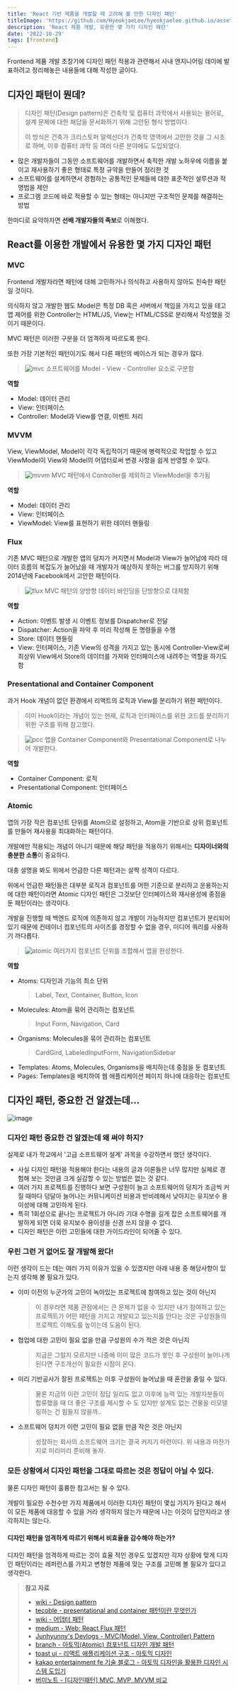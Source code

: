 ```yaml
---
title: 'React 기반 제품을 개발할 때 고려해 볼 만한 디자인 패턴'
titleImage: 'https://github.com/HyeokjaeLee/hyeokjaelee.github.io/assets/71566740/93a45880-52dd-4aff-ad4e-9f1e47f5fe4b'
description: 'React 제품 개발, 유용한 몇 가지 디자인 패턴'
date: '2022-10-29'
tags: [frontend]
---
```


Frontend 제품 개발 초창기에 디자인 패턴 적용과 관련해서 사내 엔지니어링 데이에 발표하려고 정리해놓은 내용들에 대해 작성한 글이다.

## 디자인 패턴이 뭔데?

> 디자인 패턴(Design pattern)은 건축학 및 컴퓨터 과학에서 사용되는 용어로, 설계 문제에 대한 해답을 문서화하기 위해 고안된 형식 방법이다.
>
> 이 방식은 건축가 크리스토퍼 알렉산더가 건축학 영역에서 고안한 것을 그 시초로 하며, 이후 컴퓨터 과학 등 여러 다른 분야에도 도입되었다.

- 많은 개발자들이 그동안 소프트웨어를 개발하면서 축적한 개발 노하우에 이름을 붙이고 재사용하기 좋은 형태로 특정 규약을 만들어 정리한 것
- 소프트웨어를 설계하면서 경험하는 공통적인 문제들에 대한 표준적인 설루션과 작명법을 제안
- 프로그램 코드에 바로 적용할 수 있는 형태는 아니지만 구조적인 문제를 해결하는 방법

한마디로 요약하자면 **선배 개발자들의 족보**로 이해했다.

## React를 이용한 개발에서 유용한 몇 가지 디자인 패턴

### MVC

Frontend 개발자라면 패턴에 대해 고민하거나 의식하고 사용하지 않아도 친숙한 패턴일 것이다.

의식하지 않고 개발한 웹도 Model은 특정 DB 혹은 서버에서 책임을 가지고 있을 테고 앱 제어를 위한 Controller는 HTML/JS, View는 HTML/CSS로 분리해서 작성했을 것이기 때문이다.

MVC 패턴은 이러한 구분을 더 엄격하게 따르도록 한다.

또한 가장 기본적인 패턴이기도 해서 다른 패턴의 베이스가 되는 경우가 많다.

> ![mvc](https://github.com/HyeokjaeLee/hyeokjaelee.github.io/assets/71566740/852b8e8d-4c28-4455-b80a-7ccaf9a4ee18)
> 소프트웨어를 Model - View - Controller 요소로 구분함

**역할**

- Model: 데이터 관리
- View: 인터페이스
- Controller: Model과 View를 연결, 이벤트 처리

### MVVM

View, ViewModel, Model이 각각 독립적이기 때문에 병력적으로 작업할 수 있고 ViewModel이 View와 Model의 어댑터로써 변경 사항을 쉽게 반영할 수 있다.

> ![mvvm](https://github.com/HyeokjaeLee/hyeokjaelee.github.io/assets/71566740/3ed6ea82-eae0-4595-9292-db24fbefc7ec)
> MVC 패턴에서 Controller를 제외하고 VIewModel을 추가됨

**역할**

- Model: 데이터 관리
- View: 인터페이스
- ViewModel: View를 표현하기 위한 데이터 핸들링

### Flux

기존 MVC 패턴으로 개발한 앱의 덩치가 커지면서 Model과 View가 늘어남에 따라 데이터 흐름의 복잡도가 늘어났을 때 개발자가 예상하지 못하는 버그를 방지하기 위해 2014년에 Facebook에서 고안한 패턴이다.

> ![flux](https://github.com/HyeokjaeLee/hyeokjaelee.github.io/assets/71566740/dd2ed5bc-5395-4b8a-a59b-1bd95dc40a7f)
> MVC 패턴의 양방향 데이터 바인딩을 단방향으로 대체함

**역할**

- Action: 이벤트 발생 시 이벤트 정보를 Dispatcher로 전달
- Dispatcher: Action을 파악 후 미리 작성해 둔 명령들을 수행
- Store: 데이터 핸들링
- View: 인터페이스, 기존 View의 성격을 가지고 있는 동시에 Controller-View로써 최상위 View에서 Store의 데이터를 가져와 인터페이스에 내려주는 역할을 하기도 함

### Presentational and Container Component

과거 Hook 개념이 없던 환경에서 리액트의 로직과 View를 분리하기 위한 패턴이다.

> 이미 Hook이라는 개념이 있는 현재, 로직과 인터페이스를 위한 코드를 분리하기 위한 구조를 위해 참고했다.

> ![pcc](https://github.com/HyeokjaeLee/hyeokjaelee.github.io/assets/71566740/6901ba00-9c57-462e-a74d-b396de46f605)
> 앱을 Container Component와 Presentational Component로 나누어 개발한다.

**역할**

- Container Component: 로직
- Presentational Component: 인터페이스

### Atomic

앱의 가장 작은 컴포넌트 단위를 Atom으로 설정하고, Atom을 기반으로 상위 컴포넌트를 만들어 재사용을 최대화하는 패턴이다.

개발에만 적용되는 개념이 아니기 때문에 해당 패턴을 적용하기 위해서는 **디자이너와의 충분한 소통**이 중요하다.

대충 설명을 봐도 위에서 언급한 다른 패턴과는 살짝 성격이 다르다.

위에서 언급한 패턴들은 대부분 로직과 컴포넌트를 어떤 기준으로 분리하고 운용하는지에 대한 패턴이라면 Atomic 디자인 패턴은 그것보단 인터페이스와 재사용성에 중점을 둔 패턴이라는 생각이다.

개발을 진행할 때 백엔드 로직에 의존하지 않고 개발이 가능하지만 컴포넌트가 분리되어 있기 때문에 컨테이너 컴포넌트의 사이즈를 경정할 수 없을 경우, 미디어 쿼리를 사용하기 까다롭다.

> ![atomic](https://github.com/HyeokjaeLee/hyeokjaelee.github.io/assets/71566740/b82b158f-c4b1-4147-83ff-0f79b50645cb)
> 여러가지 컴포넌트 단위를 조합해서 앱을 완성한다.

**역할**

- Atoms: 디자인과 기능의 최소 단위
  > Label, Text, Container, Button, Icon
- Molecules: Atom을 묶어 관리하는 컴포넌트
  > Input Form, Navigation, Card
- Organisms: Molecules을 묶어 관리하는 컴포넌트
  > CardGird, LabeledInputForm, NavigationSidebar
- Templates: Atoms, Molecules, Organisms을 배치하는데 중점을 둔 컴포넌트
- Pages: Templates을 배치하여 웹 애플리케이션 페이지 하나에 대응하는 컴포넌트

## 디자인 패턴, 중요한 건 알겠는데...

![image](https://github.com/HyeokjaeLee/hyeokjaelee.github.io/assets/71566740/93a45880-52dd-4aff-ad4e-9f1e47f5fe4b)

### 디자인 패턴 중요한 건 알겠는데 왜 써야 하지?

실제로 내가 학교에서 '고급 소프트웨어 설계' 과목을 수강하면서 했던 생각이다.

- 사실 디자인 패턴을 적용해야 한다는 내용의 글과 이론들은 너무 많지만 실제로 경험해 보는 것만큼 크게 실감할 수 있는 방법은 없는 것 같다.
- 여러 가지 프로젝트를 진행하다 보면 구성원이 늘고 소프트웨어의 덩치가 조금씩 커질 때마다 덩달아 늘어나는 커뮤니케이션 비용과 반비례해서 낮아지는 유지보수 용이성에 대해 고민하게 된다.
- 특히 1회성으로 끝나는 프로젝트가 아니라 기대 수명을 길게 잡은 소프트웨어를 개발하게 되면 더욱 유지보수 용이성을 신경 쓰지 않을 수 없다.
- 디자인 패턴은 이런 고민들에 대한 가이드라인이 되어줄 수 있다.

### 우린 그런 거 없어도 잘 개발해 왔다!

이런 생각이 드는 데는 여러 가지 이유가 있을 수 있겠지만 아래 내용 중 해당사항이 있는지 생각해 볼 필요가 있다.

- 이미 이전의 누군가의 고민이 녹아있는 프로젝트에 참여하고 있는 것이 아닌지
  > 이 경우라면 제품 관점에서는 큰 문제가 없을 수 있지만 내가 참여하고 있는 프로젝트가 어떤 패턴을 가지고 개발되고 있는지를 안다는 것은 구성원들의 프로젝트 이해도를 높이는데 도움이 된다.
- 협업에 대한 고민이 필요 없을 만큼 구성원의 수가 적은 것은 아닌지
  > 지금은 그럴지 모르지만 나중에 이미 많은 코드가 쌓인 후 구성원이 늘어나게 된다면 구조개선이 필요한 시점이 온다.
- 미리 기반공사가 잘된 프로젝트는 이후 구성원이 늘어났을 때 혼란을 줄일 수 있다.
  > 물론 지금의 이런 고민이 정답 일리도 없고 이후에 능력 있는 개발자분들이 합류했을 때 더 좋은 구조를 제시할 수 도 있지만 설계도 없는 건물을 리모델링하는 건 힘들지 않을까..
- 소프트웨어 덩치가 이런 고민이 필요 없을 만큼 작은 것은 아닌지
  > 성장하는 회사의 소프트웨어 크기는 결국 커지기 마련이다.
  > 위 내용과 마찬가지로 미리미리 준비해 놓자.

### 모든 상황에서 디자인 패턴을 그대로 따르는 것은 정답이 아닐 수 있다.

물론 디자인 패턴이 훌륭한 참고서는 될 수 있다.

개발이 필요한 수천수만 가지 제품에서 이러한 디자인 패턴이 몇십 가지가 된다고 해서 이 모든 제품에 대응할 수 있을 거라 생각하지 않는가 때문에 나는 이것이 답안지라고 생각하지는 않는다.

#### 디자인 패턴을 엄격하게 따르기 위해서 비효율을 감수해야 하는가?

디자인 패턴을 엄격하게 따르는 것이 효율 적인 경우도 있겠지만 각자 상황에 맞게 디자인 패턴이라는 레퍼런스를 가지고 변형한 제품에 맞는 구조를 고민해 볼 필요가 있다고 생각한다.

> **참고 자료**
>
> - [wiki - Design pattern](https://ko.wikipedia.org/wiki/%EB%94%94%EC%9E%90%EC%9D%B8_%ED%8C%A8%ED%84%B4)
> - [tecoble - presentational and container 패턴이란 무엇인가](https://tecoble.techcourse.co.kr/post/2021-04-26-presentational-and-container/)
> - [wiki - 어댑터 패턴](https://ko.wikipedia.org/wiki/%EC%96%B4%EB%8C%91%ED%84%B0_%ED%8C%A8%ED%84%B4)
> - [medium - Web: React Flux 패턴](https://medium.com/hcleedev/web-react-flux-%ED%8C%A8%ED%84%B4-88d6caa13b5b)
> - [Junhyunny's Devlogs - MVC(Model, View, Controller) Pattern](https://junhyunny.github.io/information/design-pattern/mvc-pattern/)
> - [branch - 아토믹(Atomic) 컴포넌트 디자인 개발 패턴](https://brunch.co.kr/@skykamja24/580)
> - [toast ui - 리액트 애플리케이션 구조 - 아토믹 디자인](https://ui.toast.com/weekly-pick/ko_20200213)
> - [kakao entertainment fe 기술 블로그 - 아토믹 디자인을 활용한 디자인 시스템 도입기](https://fe-developers.kakaoent.com/2022/220505-how-page-part-use-atomic-design-system/)
> - [버미노트 - [디자인패턴] MVC, MVP, MVVM 비교](https://beomy.tistory.com/43)
